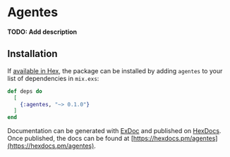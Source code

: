 # Agentes

**TODO: Add description**

## Installation

If [available in Hex](https://hex.pm/docs/publish), the package can be installed
by adding `agentes` to your list of dependencies in `mix.exs`:

```elixir
def deps do
  [
    {:agentes, "~> 0.1.0"}
  ]
end
```

Documentation can be generated with [ExDoc](https://github.com/elixir-lang/ex_doc)
and published on [HexDocs](https://hexdocs.pm). Once published, the docs can
be found at [https://hexdocs.pm/agentes](https://hexdocs.pm/agentes).

